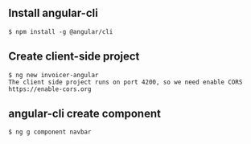 ## Install angular-cli
    $ npm install -g @angular/cli

## Create client-side project
    $ ng new invoicer-angular
    The client side project runs on port 4200, so we need enable CORS
    https://enable-cors.org

## angular-cli create component
    $ ng g component navbar